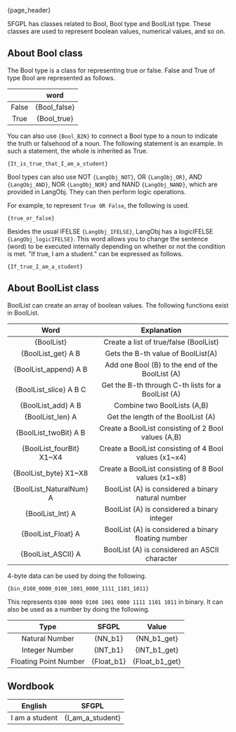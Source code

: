 {page_header}

SFGPL has classes related to Bool, Bool type and BoolList type.
These classes are used to represent boolean values, numerical values, and so on.

## About Bool class

The Bool type is a class for representing true or false.
False and True of type Bool are represented as follows.

||word|
|:-:|:-:|
|False|{Bool_false}|
|True|{Bool_true}|

You can also use ```{Bool_B2N}``` to connect a Bool type to a noun to indicate the truth or falsehood of a noun.
The following statement is an example.
In such a statement, the whole is inherited as True.

```SFGPL
{It_is_true_that_I_am_a_student}
```

Bool types can also use NOT ```{LangObj_NOT}```, OR ```{LangObj_OR}```, AND ```{LangObj_AND}```, NOR ```{LangObj_NOR}``` and NAND ```{LangObj_NAND}```, which are provided in LangObj. 
They can then perform logic operations.

For example, to represent ```True OR False```, the following is used.

```SFGPL
{true_or_false}
```

Besides the usual IFELSE ```{LangObj_IFELSE}```, LangObj has a logicIFELSE ```{LangObj_logicIFELSE}```.
This word allows you to change the sentence (word) to be executed internally depending on whether or not the condition is met.
"If true, I am a student." can be expressed as follows.

```SFGPL
{If_true_I_am_a_student}
```

## About BoolList class

BoolList can create an array of boolean values.
The following functions exist in BoolList.

|Word|Explanation|
|:-:|:-:|
|{BoolList}|Create a list of true/false (BoolList)|
|{BoolList_get} A B|Gets the B-th value of BoolList(A)|
|{BoolList_append} A B|Add one Bool (B) to the end of the BoolList (A)|
|{BoolList_slice} A B C|Get the B-th through C-th lists for a BoolList (A)|
|{BoolList_add} A B|Combine two BoolLists (A,B)|
|{BoolList_len} A|Get the length of the BoolList (A)|
|{BoolList_twoBit} A B|Create a BoolList consisting of 2 Bool values (A,B)|
|{BoolList_fourBit} X1~X4|Create a BoolList consisting of 4 Bool values (x1~x4)|
|{BoolList_byte} X1~X8|Create a BoolList consisting of 8 Bool values (x1~x8)|
|{BoolList_NaturalNum} A|BoolList (A) is considered a binary natural number|
|{BoolList_Int} A|BoolList (A) is considered a binary integer|
|{BoolList_Float} A|BoolList (A) is considered a binary floating number|
|{BoolList_ASCII} A|BoolList (A) is considered an ASCII character|

4-byte data can be used by doing the following.

```SFGPL
{bin_0100_0000_0100_1001_0000_1111_1101_1011}
```

This represents ```0100 0000 0100 1001 0000 1111 1101 1011``` in binary.
It can also be used as a number by doing the following.

|Type|SFGPL|Value|
|:-:|:-:|:-:|
|Natural Number|{NN_b1}|{NN_b1_get}|
|Integer Number|{INT_b1}|{INT_b1_get}|
|Floating Point Number|{Float_b1}|{Float_b1_get}|

## Wordbook

|English|SFGPL|
|:-:|:-:|
|I am a student|{I_am_a_student}|
